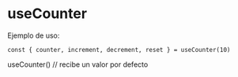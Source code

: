# useCounter

Ejemplo de uso:
```
const { counter, increment, decrement, reset } = useCounter(10)

```

useCounter() // recibe un valor por defecto